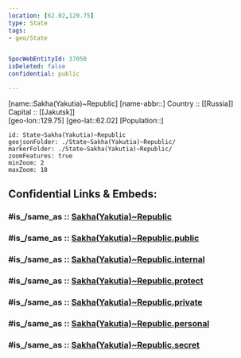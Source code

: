 ```yaml
---
location: [62.02,129.75] 
type: State
tags:
- geo/State


SpocWebEntityId: 37050
isDeleted: false
confidential: public

---
```

[name::Sakha(Yakutia)~Republic] 
[name-abbr::] 
Country :: [[Russia]]  
Capital :: [[Jakutsk]]  
[geo-lon::129.75] 
[geo-lat::62.02] 
[Population::] 



```leaflet
id: State~Sakha(Yakutia)~Republic
geojsonFolder: ./State~Sakha(Yakutia)~Republic/
markerFolder: ./State~Sakha(Yakutia)~Republic/
zoomFeatures: true 
minZoom: 2 
maxZoom: 18
```


## Confidential Links & Embeds: 

### #is_/same_as :: [Sakha(Yakutia)~Republic](/_Standards/Earth/Continent/Asia/Asia~North/Asia~NorthEast/Sakha(Yakutia)~Republic.md) 

### #is_/same_as :: [Sakha(Yakutia)~Republic.public](/_public/Earth/Continent/Asia/Asia~North/Asia~NorthEast/Sakha(Yakutia)~Republic.public.md) 

### #is_/same_as :: [Sakha(Yakutia)~Republic.internal](/_internal/Earth/Continent/Asia/Asia~North/Asia~NorthEast/Sakha(Yakutia)~Republic.internal.md) 

### #is_/same_as :: [Sakha(Yakutia)~Republic.protect](/_protect/Earth/Continent/Asia/Asia~North/Asia~NorthEast/Sakha(Yakutia)~Republic.protect.md) 

### #is_/same_as :: [Sakha(Yakutia)~Republic.private](/_private/Earth/Continent/Asia/Asia~North/Asia~NorthEast/Sakha(Yakutia)~Republic.private.md) 

### #is_/same_as :: [Sakha(Yakutia)~Republic.personal](/_personal/Earth/Continent/Asia/Asia~North/Asia~NorthEast/Sakha(Yakutia)~Republic.personal.md) 

### #is_/same_as :: [Sakha(Yakutia)~Republic.secret](/_secret/Earth/Continent/Asia/Asia~North/Asia~NorthEast/Sakha(Yakutia)~Republic.secret.md)

